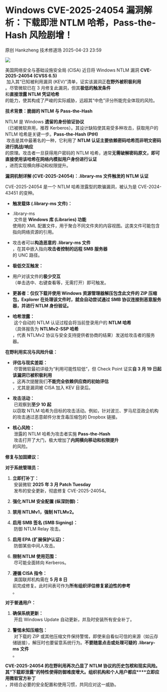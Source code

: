 #  Windows CVE-2025-24054 漏洞解析：下载即泄 NTLM 哈希，Pass-the-Hash 风险剧增！   
原创 Hankzheng  技术修道场   2025-04-23 23:59  
  
![](https://mmbiz.qpic.cn/sz_mmbiz_png/wWBwsDOJT4iciaic3IxPds7TVFTYHicXlntUzjEywKl8gDS7ry3hD2PIN1A2ahru72aMUrPvLQcD4ZeeGmV6yLZVkw/640?wx_fmt=png&from=appmsg "")  
  
美国网络安全与基础设施安全局 (CISA) 近日将 Windows NTLM 漏洞 **CVE-2025-24054 (CVSS 6.5)**  
 加入其“已知被利用漏洞 (KEV)”清单，证实该漏洞正**在野外被积极利用**  
。尽管微软已在 3 月修复此漏洞，但其**极低的触发条件**  
和**直接泄露 NTLM 凭证哈希**  
的能力，使其构成了严峻的实际威胁，远超其“中危”评分所能完全体现的风险。  
  
**技术背景：脆弱的 NTLM 与 Pass-the-Hash**  
  
NTLM 是 Windows **遗留的身份验证协议**  
（已被微软弃用，推荐 Kerberos）。其设计缺陷使其易受多种攻击，获取用户的 NTLM 哈希是关键一步。**Pass-the-Hash (PtH)**  
 攻击是其中最著名的一种，它利用了 **NTLM 认证主要依赖密码哈希而非明文密码进行挑战/响应**  
的原理。攻击者一旦获得用户密码的 NTLM 哈希，通常**无需破解密码原文，即可直接使用该哈希在网络内模拟用户身份进行认证**  
，进而实现横向移动和权限提升。  
  
**漏洞机制详解 (CVE-2025-24054)：.library-ms 文件触发的 NTLM 认证**  
  
CVE-2025-24054 是一个 NTLM 哈希泄露型的欺骗漏洞，被认为是 CVE-2024-43451 的变种。  
- **触发载体 (.library-ms 文件)：**  
- .library-ms  
 文件是 **Windows 库 (Libraries) 功能**  
使用的 XML 配置文件，用于聚合不同文件夹的内容视图。这类文件可能包含指向网络资源的引用。  
  
- 攻击者可以**构造恶意的 .library-ms 文件**  
，在其中嵌入指向**攻击者控制的远程 SMB 服务器**  
的 UNC 路径。  
  
- **极低交互触发：**  
- 用户对该文件的**极少交互**  
（单击选中、右键查看等，无需打开）即可触发。  
  
- **更甚者：仅仅下载并使用 Windows 资源管理器解压包含此文件的 ZIP 压缩包，Explorer 在处理该文件时，就会自动尝试通过 SMB 协议连接到恶意服务器，并进行 NTLM 身份验证。**  
- **哈希泄露：**  
 这个自动的 NTLM 认证过程会将当前登录用户的 **NTLM 哈希**  
（具体报告为 **NTLMv2-SSP 哈希**  
，代表 NTLMv2 协议与安全支持提供者协商的结果）发送给攻击者的服务器。  
  
**在野利用实况与风险升级：**  
- **评估与现实差距：**  
 尽管微软最初评级为“利用可能性较低”，但 Check Point 证实**自 3 月 19 日起该漏洞已被积极利用**  
。这再次提醒我们**不能完全依赖供应商的初始评估**  
，尤其是漏洞被 CISA 加入 KEV 目录后。  
  
- **攻击活动：**  
 已观察到**至少 10 起**  
以窃取 NTLM 哈希为目标的攻击活动。例如，针对波兰、罗马尼亚政企机构的攻击通过恶意邮件分发含毒压缩包的 Dropbox 链接。  
  
- **核心风险：**  
 泄露的 NTLM 哈希为攻击者实施 **Pass-the-Hash**  
 攻击打开了大门，极大增加了**内网横向移动和权限提升**  
的风险。  
  
**修复与加固建议：**  
  
**对于系统管理员：**  
1. **立即打补丁：**  
 安装微软 **2025 年 3 月 Patch Tuesday**  
 发布的安全更新，彻底修复 CVE-2025-24054。  
  
1. **强化 NTLM 安全配置 (纵深防御)：**  
1. **禁用 NTLMv1，强制 NTLMv2。**  
1. **启用 SMB 签名 (SMB Signing)：**  
 防御 NTLM Relay 攻击。  
  
1. **启用 EPA (扩展保护认证)：**  
 防御某些中间人攻击。  
  
1. **限制 NTLM 使用范围：**  
 尽可能全面转向 Kerberos。  
  
1. **遵循 CISA 指令：**  
 美国联邦机构需在 **5 月 8 日**  
前完成修复。此时间表可作为**所有组织评估修复紧迫性的参考**  
。  
  
**对于普通用户：**  
1. **确保系统更新：**  
 开启 Windows Update 自动更新，并及时安装所有安全补丁。  
  
1. **警惕未知压缩包：**  
 对下载的 ZIP 或其他压缩文件保持警惕，即使来自看似可信的来源（如云存储链接），解压时也要留意系统行为。**不要随意点击或处理可疑的 .library-ms 文件**  
。  
  
**CVE-2025-24054 的在野利用再次凸显了 NTLM 协议的历史包袱和现实风险。其“下载即泄露”的特性使得防御难度增大。组织机构和个人用户都应****立即应用微软官方补丁**  
，并结合必要的安全配置和使用习惯，共同应对这一威胁。  
  
